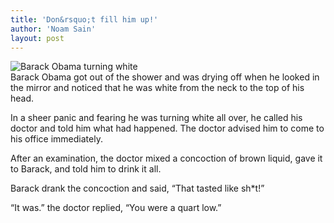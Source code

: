 ```yaml
---
title: 'Don&rsquo;t fill him up!'
author: 'Noam Sain'
layout: post
---
```


![Barack Obama turning white](https://2.bp.blogspot.com/_8aN4krk1nsk/TG_OJPd4_kI/AAAAAAAAAeg/MxN_Xa6KBlo/s1024/ATT00004.jpg)  
Barack Obama got out of the shower and was drying off when he looked in the mirror and noticed that he was white from the neck to the top of his head.  
  
In a sheer panic and fearing he was turning white all over, he called his doctor and told him what had happened. The doctor advised him to come to his office immediately.

After an examination, the doctor mixed a concoction of brown liquid, gave it to Barack, and told him to drink it all.

Barack drank the concoction and said, “That tasted like sh\*t!”

“It was.” the doctor replied, “You were a quart low.”